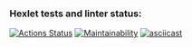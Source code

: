 ### Hexlet tests and linter status:
[![Actions Status](https://github.com/Atty-code/frontend-project-44/workflows/hexlet-check/badge.svg)](https://github.com/Atty-code/frontend-project-44/actions)
[![Maintainability](https://api.codeclimate.com/v1/badges/b1e879ce3ba970432c45/maintainability)](https://codeclimate.com/github/Atty-code/frontend-project-44/maintainability)
[![asciicast](https://asciinema.org/a/548337.svg)](https://asciinema.org/a/548337)
